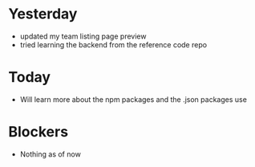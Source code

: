# Yesterday
- updated my team listing page preview
- tried learning the backend from the reference code repo

# Today
- Will learn more about the npm packages and the .json packages use

# Blockers
- Nothing as of now
